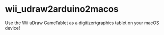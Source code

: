 # wii_udraw2arduino2macos
Use the Wii uDraw GameTablet as a digitizer/graphics tablet on your macOS device!
